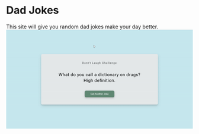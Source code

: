 # Dad Jokes
 This site will give you random dad jokes make your day better.
![screen-gif](./dadJokes.gif)
